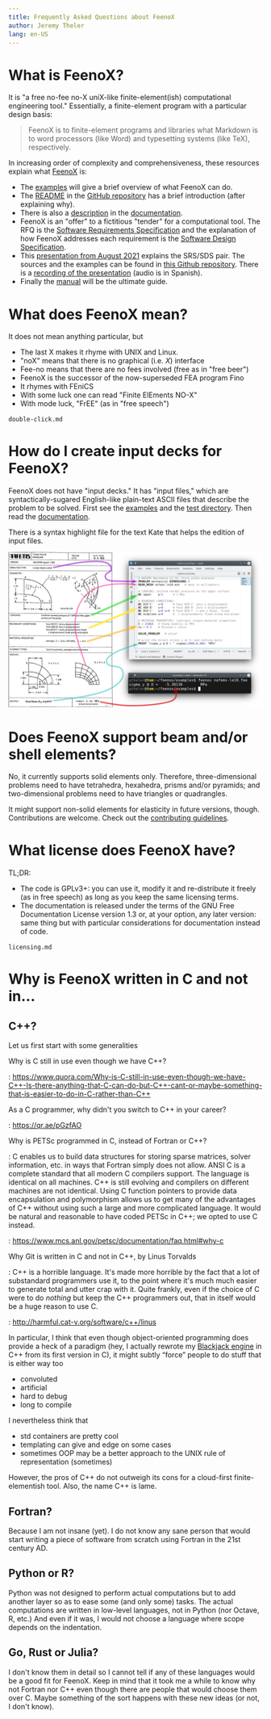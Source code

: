 ```yaml
---
title: Frequently Asked Questions about FeenoX
author: Jeremy Theler
lang: en-US
---
```


# What is FeenoX?

It is "a free no-fee no-X uniX-like finite-element(ish) computational engineering tool."
Essentially, a finite-element program with a particular design basis:

> FeenoX is to finite-element programs and libraries what Markdown is to word processors (like Word) and typesetting systems (like TeX), respectively.

In increasing order of complexity and comprehensiveness, these resources explain what [FeenoX](https://www.seamplex.com/feenox) is:

 * The [examples](https://www.seamplex.com/feenox/examples) will give a brief overview of what FeenoX can do.
 * The [README](https://www.seamplex.com/feenox/) in the [GitHub repository](https://github.com/seamplex/feenox/) has a brief introduction (after explaining why).
 * There is also a [description](https://www.seamplex.com/feenox/doc/feenox-desc.html) in the [documentation](https://seamplex.com/feenox/doc/).
 * FeenoX is an "offer" to a fictitious "tender" for a computational tool. The RFQ is the [Software Requirements Specification](https://www.seamplex.com/feenox/doc/srs.pdf) and the explanation of how FeenoX addresses each requirement is the [Software Design Specification](https://www.seamplex.com/feenox/doc/srs.pdf).
 * This [presentation from August 2021]((https://www.seamplex.com/feenox/doc/2021-feenox.pdf)) explains the SRS/SDS pair. The sources and the examples can be found in [this Github repository](https://github.com/gtheler/2021-presentation). There is a [recording of the presentation]((https://youtu.be/-RJ5qn7E9uE)) (audio is in Spanish).
 * Finally the [manual](https://www.seamplex.com/feenox/doc/feenox-manual.pdf) will be the ultimate guide.



# What does FeenoX mean?

It does not mean anything particular, but

 * The last X makes it rhyme with UNIX and Linux.
 * "noX" means that there is no graphical (i.e. _X_) interface
 * Fee-no means that there are no fees involved (free as in "free beer")
 * FeenoX is the successor of the now-superseded FEA program Fino
 * It rhymes with FEniCS
 * With some luck one can read "Finite ElEments NO-X"
 * With mode luck, "FrEE" (as in "free speech")

```include
double-click.md
```

# How do I create input decks for FeenoX?

FeenoX does not have "input decks." It has "input files," which are syntactically-sugared English-like plain-text ASCII files that describe the problem to be solved. First see the [examples](https://www.seamplex.com/feenox/examples/) and the [test directory](https://github.com/seamplex/feenox/tree/main/tests). Then read the [documentation](https://www.seamplex.com/feenox/doc/).

There is a syntax highlight file for the text Kate that helps the edition of input files.

![The Kate Text Editor can be used to prepare input files with syntax highlighting.](nafems-le10-problem-input.svg)

# Does FeenoX support beam and/or shell elements?

No, it currently supports solid elements only. Therefore, three-dimensional problems need to have tetrahedra, hexahedra, prisms and/or pyramids; and two-dimensional problems need to have triangles or quadrangles.

It might support non-solid elements for elasticity in future versions, though.
Contributions are welcome. Check out the [contributing guidelines](https://www.seamplex.com/feenox/doc/#contributing-guidelines).

# What license does FeenoX have?

TL;DR:

 * The code is GPLv3+: you can use it, modify it and re-distribute it freely (as in free speech) as long as you keep the same licensing terms.
 * The documentation is released under the terms of the GNU Free Documentation License version 1.3 or, at your option, any later version: same thing but with particular considerations for documentation instead of code.
 
```include
licensing.md
```


# Why is FeenoX written in C and not in...

## C++?

Let us first start with some generalities

Why is C still in use even though we have C++?

:   <https://www.quora.com/Why-is-C-still-in-use-even-though-we-have-C++-Is-there-anything-that-C-can-do-but-C++-cant-or-maybe-something-that-is-easier-to-do-in-C-rather-than-C++>


As a C programmer, why didn't you switch to C++ in your career?

:   <https://qr.ae/pGzfAO>

Why is PETSc programmed in C, instead of Fortran or C++?
   
:   C enables us to build data structures for storing sparse matrices, solver information, etc. in ways that Fortran simply does not allow. ANSI C is a complete standard that all modern C compilers support. The language is identical on all machines. C++ is still evolving and compilers on different machines are not identical. Using C function pointers to provide data encapsulation and polymorphism allows us to get many of the advantages of C++ without using such a large and more complicated language. It would be natural and reasonable to have coded PETSc in C++; we opted to use C instead. 
   
:   <https://www.mcs.anl.gov/petsc/documentation/faq.html#why-c>


Why Git is written in C and not in C++, by Linus Torvalds

:   C++ is a horrible language. It's made more horrible by the fact that a lot 
    of substandard programmers use it, to the point where it's much much 
    easier to generate total and utter crap with it. Quite frankly, even if 
    the choice of C were to do *nothing* but keep the C++ programmers out, 
    that in itself would be a huge reason to use C.
   
:   <http://harmful.cat-v.org/software/c++/linus>


In particular, I think that even though object-oriented programming does provide a heck of a paradigm (hey, I actually rewrote my [Blackjack engine](https://www.seamplex.com/blackjack/) in C++ from its first version in C), it might subtly “force” people to do stuff that is either way too

 * convoluted
 * artificial
 * hard to debug
 * long to compile

I nevertheless think that

 * std containers are pretty cool
 * templating can give and edge on some cases
 * sometimes OOP may be a better approach to the UNIX rule of representation (sometimes)

However, the pros of C++ do not outweigh its cons for a cloud-first finite-elementish tool.
Also, the name C++ is lame.

 
## Fortran?

Because I am not insane (yet). I do not know any sane person that would start writing a piece of software from scratch using Fortran in the 21st century AD.

## Python or R?

Python was not designed to perform actual computations but to add another layer so as to ease some (and only some) tasks. The actual computations are written in low-level languages, not in Python (nor Octave, R, etc.)
And even if it was, I would not choose a language where scope depends on the indentation.

## Go, Rust or Julia?

I don't know them in detail so I cannot tell if any of these languages would be a good fit for FeenoX.
Keep in mind that it took me a while to know why not Fortran nor C++ even though there are people that would choose them over C.
Maybe something of the sort happens with these new ideas (or not, I don't know).

